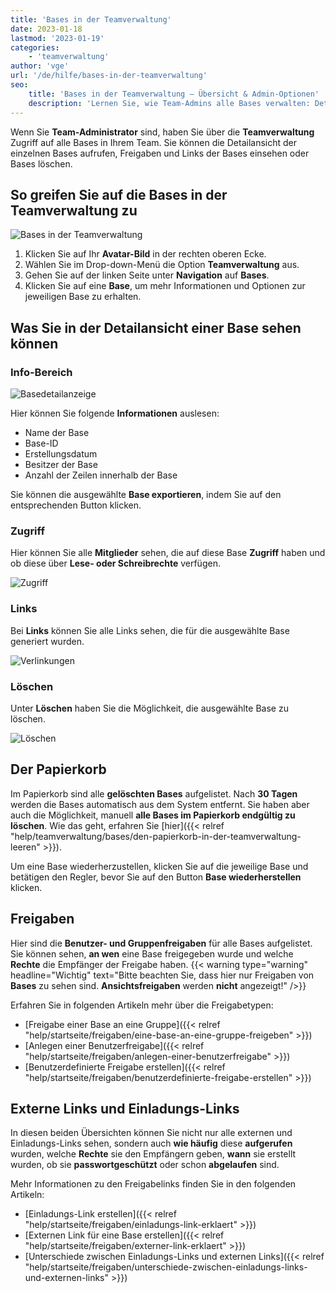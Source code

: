 ```yaml
---
title: 'Bases in der Teamverwaltung'
date: 2023-01-18
lastmod: '2023-01-19'
categories:
    - 'teamverwaltung'
author: 'vge'
url: '/de/hilfe/bases-in-der-teamverwaltung'
seo:
    title: 'Bases in der Teamverwaltung – Übersicht & Admin-Optionen'
    description: 'Lernen Sie, wie Team-Admins alle Bases verwalten: Details einsehen, Freigaben prüfen, Links, Papierkorb und Zugriffsrechte steuern.'
---
```


Wenn Sie **Team-Administrator** sind, haben Sie über die **Teamverwaltung** Zugriff auf alle Bases in Ihrem Team. Sie können die Detailansicht der einzelnen Bases aufrufen, Freigaben und Links der Bases einsehen oder Bases löschen.

## So greifen Sie auf die Bases in der Teamverwaltung zu

![Bases in der Teamverwaltung](images/bases-in-der-teamverwaltung.gif)

1. Klicken Sie auf Ihr **Avatar-Bild** in der rechten oberen Ecke.
2. Wählen Sie im Drop-down-Menü die Option **Teamverwaltung** aus.
3. Gehen Sie auf der linken Seite unter **Navigation** auf **Bases**.
4. Klicken Sie auf eine **Base**, um mehr Informationen und Optionen zur jeweiligen Base zu erhalten.

## Was Sie in der Detailansicht einer Base sehen können

### Info-Bereich

![Basedetailanzeige](images/Basedetailanzeige-1.png)

Hier können Sie folgende **Informationen** auslesen:

- Name der Base
- Base-ID
- Erstellungsdatum
- Besitzer der Base
- Anzahl der Zeilen innerhalb der Base

Sie können die ausgewählte **Base exportieren**, indem Sie auf den entsprechenden Button klicken.

### Zugriff

Hier können Sie alle **Mitglieder** sehen, die auf diese Base **Zugriff** haben und ob diese über **Lese- oder Schreibrechte** verfügen.

![Zugriff](images/Access-1.png)

### Links

Bei **Links** können Sie alle Links sehen, die für die ausgewählte Base generiert wurden.

![Verlinkungen](images/Links-1.png)

### Löschen

Unter **Löschen** haben Sie die Möglichkeit, die ausgewählte Base zu löschen.

![Löschen](images/Delete-1.png)

## Der Papierkorb

Im Papierkorb sind alle **gelöschten Bases** aufgelistet. Nach **30 Tagen** werden die Bases automatisch aus dem System entfernt. Sie haben aber auch die Möglichkeit, manuell **alle Bases im Papierkorb endgültig zu löschen**. Wie das geht, erfahren Sie [hier]({{< relref "help/teamverwaltung/bases/den-papierkorb-in-der-teamverwaltung-leeren" >}}).

Um eine Base wiederherzustellen, klicken Sie auf die jeweilige Base und betätigen den Regler, bevor Sie auf den Button **Base wiederherstellen** klicken.

## Freigaben

Hier sind die **Benutzer- und Gruppenfreigaben** für alle Bases aufgelistet. Sie können sehen, **an wen** eine Base freigegeben wurde und welche **Rechte** die Empfänger der Freigabe haben. {{< warning  type="warning" headline="Wichtig"  text="Bitte beachten Sie, dass hier nur Freigaben von **Bases** zu sehen sind. **Ansichtsfreigaben** werden **nicht** angezeigt!" />}}

Erfahren Sie in folgenden Artikeln mehr über die Freigabetypen:

- [Freigabe einer Base an eine Gruppe]({{< relref "help/startseite/freigaben/eine-base-an-eine-gruppe-freigeben" >}})
- [Anlegen einer Benutzerfreigabe]({{< relref "help/startseite/freigaben/anlegen-einer-benutzerfreigabe" >}})
- [Benutzerdefinierte Freigabe erstellen]({{< relref "help/startseite/freigaben/benutzerdefinierte-freigabe-erstellen" >}})

## Externe Links und Einladungs-Links

In diesen beiden Übersichten können Sie nicht nur alle externen und Einladungs-Links sehen, sondern auch **wie häufig** diese **aufgerufen** wurden, welche **Rechte** sie den Empfängern geben, **wann** sie erstellt wurden, ob sie **passwortgeschützt** oder schon **abgelaufen** sind.

Mehr Informationen zu den Freigabelinks finden Sie in den folgenden Artikeln:

- [Einladungs-Link erstellen]({{< relref "help/startseite/freigaben/einladungs-link-erklaert" >}})
- [Externen Link für eine Base erstellen]({{< relref "help/startseite/freigaben/externer-link-erklaert" >}})
- [Unterschiede zwischen Einladungs-Links und externen Links]({{< relref "help/startseite/freigaben/unterschiede-zwischen-einladungs-links-und-externen-links" >}})
